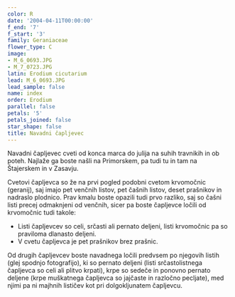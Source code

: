 ```yaml
---
color: R
date: '2004-04-11T00:00:00'
f_end: '7'
f_start: '3'
family: Geraniaceae
flower_type: C
image:
- M_6_0693.JPG
- M_7_0723.JPG
latin: Erodium cicutarium
lead: M_6_0693.JPG
lead_sample: false
name: index
order: Erodium
parallel: false
petals: '5'
petals_joined: false
star_shape: false
title: Navadni čapljevec
---
```

Navadni čapljevec cveti od konca marca do julija na suhih travnikih in ob poteh. Najlaže ga boste našli na Primorskem, pa tudi tu in tam na Štajerskem in v Zasavju.

Cvetovi čapljevca so že na prvi pogled podobni cvetom krvomočnic (geranij), saj imajo pet venčnih listov, pet čašnih listov, deset prašnikov in nadraslo plodnico. Prav kmalu boste opazili tudi prvo razliko, saj so čašni listi precej odmaknjeni od venčnih, sicer pa boste čapljevce ločili od krvomočnic tudi takole:

-   Listi čapljevcev so celi, srčasti ali pernato deljeni, listi krvomočnic pa so praviloma dlanasto deljeni.
-   V cvetu čapljevca je pet prašnikov brez prašnic.

Od drugih čapljevcev boste navadnega ločili predvsem po njegovih listih (glej spodnjo fotografijo), ki so pernato deljeni (listi srčastolistnega čapljevca so celi ali plitvo krpati), krpe so sedeče in ponovno pernato deljene (krpe muškatnega čapljevca so jajčaste in razločno pecljate), med njimi pa ni majhnih lističev kot pri dolgokljunatem čapljevcu.
